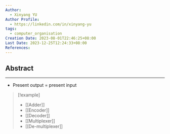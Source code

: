 ```yaml
---
Author:
  - Xinyang YU
Author Profile:
  - https://linkedin.com/in/xinyang-yu
tags:
  - computer_organisation
Creation Date: 2023-08-01T22:46:25+08:00
Last Date: 2023-12-25T12:24:33+08:00
References: 
---
```


## Abstract
---
- Present output = present input


>[!example]
>- [[Adder]]
>- [[Encoder]]
>- [[Decoder]]
>- [[Multiplexer]]
>- [[De-multiplexer]]